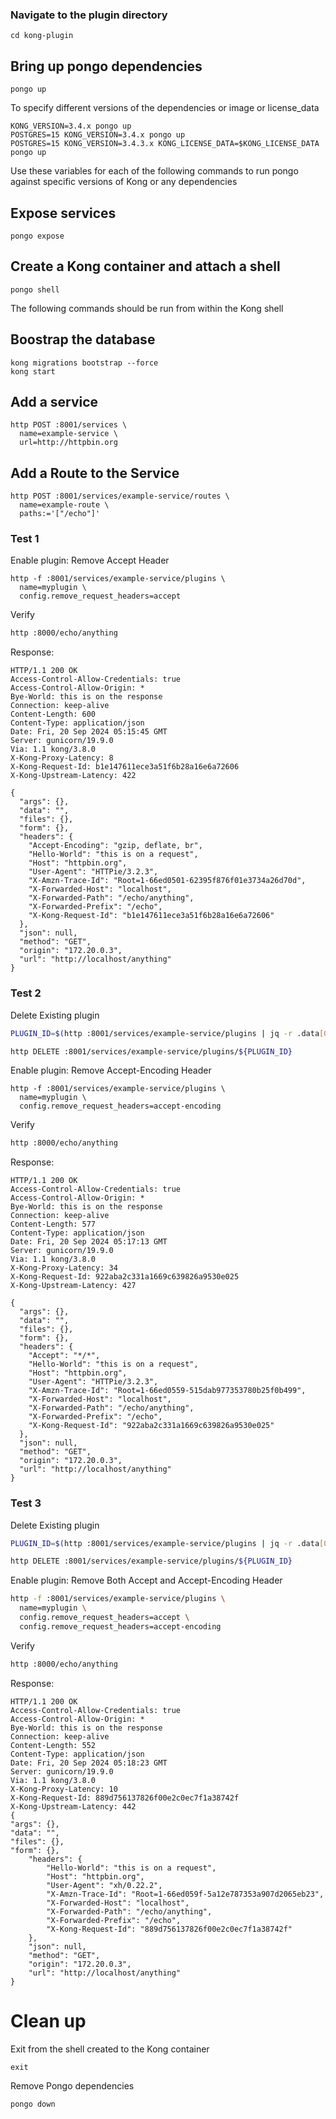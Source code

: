 ### Navigate to the plugin directory

```shell
cd kong-plugin
```

## Bring up pongo dependencies

```shell
pongo up
```

To specify different versions of the dependencies or image or license_data

```shell
KONG_VERSION=3.4.x pongo up
POSTGRES=15 KONG_VERSION=3.4.x pongo up
POSTGRES=15 KONG_VERSION=3.4.3.x KONG_LICENSE_DATA=$KONG_LICENSE_DATA pongo up
```

Use these variables for each of the following commands to run pongo against specific versions of Kong or any dependencies

## Expose services

```shell
pongo expose
```

## Create a Kong container and attach a shell

```shell
pongo shell
```

The following commands should be run from within the Kong shell

## Boostrap the database

```shell
kong migrations bootstrap --force
kong start
```

## Add a service

```shell
http POST :8001/services \
  name=example-service \
  url=http://httpbin.org
```

## Add a Route to the Service

```shell
http POST :8001/services/example-service/routes \
  name=example-route \
  paths:='["/echo"]'
```

### Test 1

Enable plugin: Remove Accept Header

```shell
http -f :8001/services/example-service/plugins \
  name=myplugin \
  config.remove_request_headers=accept
```

Verify

```bash
http :8000/echo/anything
```

Response:

```shell
HTTP/1.1 200 OK
Access-Control-Allow-Credentials: true
Access-Control-Allow-Origin: *
Bye-World: this is on the response
Connection: keep-alive
Content-Length: 600
Content-Type: application/json
Date: Fri, 20 Sep 2024 05:15:45 GMT
Server: gunicorn/19.9.0
Via: 1.1 kong/3.8.0
X-Kong-Proxy-Latency: 8
X-Kong-Request-Id: b1e147611ece3a51f6b28a16e6a72606
X-Kong-Upstream-Latency: 422

{
  "args": {},
  "data": "",
  "files": {},
  "form": {},
  "headers": {
    "Accept-Encoding": "gzip, deflate, br",
    "Hello-World": "this is on a request",
    "Host": "httpbin.org",
    "User-Agent": "HTTPie/3.2.3",
    "X-Amzn-Trace-Id": "Root=1-66ed0501-62395f876f01e3734a26d70d",
    "X-Forwarded-Host": "localhost",
    "X-Forwarded-Path": "/echo/anything",
    "X-Forwarded-Prefix": "/echo",
    "X-Kong-Request-Id": "b1e147611ece3a51f6b28a16e6a72606"
  },
  "json": null,
  "method": "GET",
  "origin": "172.20.0.3",
  "url": "http://localhost/anything"
}
```

### Test 2

Delete Existing plugin

```bash
PLUGIN_ID=$(http :8001/services/example-service/plugins | jq -r .data[0].id)
```
```bash
http DELETE :8001/services/example-service/plugins/${PLUGIN_ID}
```

Enable plugin: Remove Accept-Encoding Header

```shell
http -f :8001/services/example-service/plugins \
  name=myplugin \
  config.remove_request_headers=accept-encoding
```

Verify

```bash
http :8000/echo/anything
```

Response:

```shell
HTTP/1.1 200 OK
Access-Control-Allow-Credentials: true
Access-Control-Allow-Origin: *
Bye-World: this is on the response
Connection: keep-alive
Content-Length: 577
Content-Type: application/json
Date: Fri, 20 Sep 2024 05:17:13 GMT
Server: gunicorn/19.9.0
Via: 1.1 kong/3.8.0
X-Kong-Proxy-Latency: 34
X-Kong-Request-Id: 922aba2c331a1669c639826a9530e025
X-Kong-Upstream-Latency: 427

{
  "args": {},
  "data": "",
  "files": {},
  "form": {},
  "headers": {
    "Accept": "*/*",
    "Hello-World": "this is on a request",
    "Host": "httpbin.org",
    "User-Agent": "HTTPie/3.2.3",
    "X-Amzn-Trace-Id": "Root=1-66ed0559-515dab977353780b25f0b499",
    "X-Forwarded-Host": "localhost",
    "X-Forwarded-Path": "/echo/anything",
    "X-Forwarded-Prefix": "/echo",
    "X-Kong-Request-Id": "922aba2c331a1669c639826a9530e025"
  },
  "json": null,
  "method": "GET",
  "origin": "172.20.0.3",
  "url": "http://localhost/anything"
}
```

### Test 3

Delete Existing plugin

```bash
PLUGIN_ID=$(http :8001/services/example-service/plugins | jq -r .data[0].id)
```
```bash
http DELETE :8001/services/example-service/plugins/${PLUGIN_ID}
```

Enable plugin: Remove Both Accept and Accept-Encoding Header

```bash
http -f :8001/services/example-service/plugins \
  name=myplugin \
  config.remove_request_headers=accept \
  config.remove_request_headers=accept-encoding
```

Verify

```bash
http :8000/echo/anything
```

Response:

```shell
HTTP/1.1 200 OK                                                                                         Access-Control-Allow-Credentials: true                                                                  Access-Control-Allow-Origin: *                                                                          Bye-World: this is on the response                                                                      Connection: keep-alive                                                                                  Content-Length: 552                                                                                     Content-Type: application/json                                                                          Date: Fri, 20 Sep 2024 05:18:23 GMT                                                                     Server: gunicorn/19.9.0                                                                                 Via: 1.1 kong/3.8.0                                                                                     X-Kong-Proxy-Latency: 10                                                                                X-Kong-Request-Id: 889d756137826f00e2c0ec7f1a38742f                                                     X-Kong-Upstream-Latency: 442                                                                                                     {                                                                                                           "args": {},
"data": "",                                                                                             "files": {},                                                                                            "form": {},
    "headers": {
        "Hello-World": "this is on a request",
        "Host": "httpbin.org",
        "User-Agent": "xh/0.22.2",
        "X-Amzn-Trace-Id": "Root=1-66ed059f-5a12e787353a907d2065eb23",
        "X-Forwarded-Host": "localhost",
        "X-Forwarded-Path": "/echo/anything",
        "X-Forwarded-Prefix": "/echo",
        "X-Kong-Request-Id": "889d756137826f00e2c0ec7f1a38742f"
    },
    "json": null,
    "method": "GET",
    "origin": "172.20.0.3",
    "url": "http://localhost/anything"
}
```

# Clean up

Exit from the shell created to the Kong container

```shell
exit
```

Remove Pongo dependencies

```shell
pongo down
```
